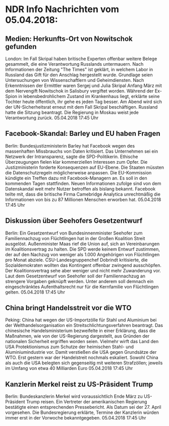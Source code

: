 # NDR Info Nachrichten vom 05.04.2018:


## Medien: Herkunfts-Ort von Nowitschok gefunden
London: Im Fall Skripal haben britische Experten offenbar weitere Belege gesammelt, die eine Verantwortung Russlands untermauern. Nach Informationen der Zeitung "The Times" ist geklärt, in welchem Labor in Russland das Gift für den Anschlag hergestellt wurde. Grundlage seien Untersuchungen von Wissenschaftlern und Geheimdiensten. Nach Erkenntnissen der Ermittler waren Sergej und Julia Skripal Anfang März mit dem Nervengift Nowitschok in Salisbury vergiftet worden. Während der Ex-Spion in lebensbedrohlichem Zustand im Krankenhaus liegt, erklärte seine Tochter heute öffentlich, ihr gehe es jeden Tag besser. Am Abend wird sich der UN-Sicherheitsrat erneut mit dem Fall Skripal beschäftigen. Russland hatte die Sitzung beantragt. Die Regierung in Moskau weist jede Verantwortung zurück. 05.04.2018 17:45 Uhr 

## Facebook-Skandal: Barley und EU haben Fragen
Berlin:	Bundesjustizministerin Barley hat Facebook wegen des massenhaften Missbrauchs von Daten kritisiert. Das Unternehmen sei ein Netzwerk der Intransparenz, sagte die SPD-Politikerin. Ethische Überzeugungen fielen klar kommerziellen Interessen zum Opfer. Die Justizministerin forderte Konsequenzen auf EU-Ebene. Die Staaten müssten die Datenschutzregeln möglicherweise anpassen. Die EU-Kommission kündigte ein Treffen dazu mit Facebook-Managern an. Es soll in den kommenden Tagen stattfinden. Neuen Informationen zufolge sind von dem Datenskandal weit mehr Nutzer betroffen als bislang bekannt. Facebook teilte mit, dass die britische Firma Camebridge Analytica unrechtmäßig die Informationen von bis zu 87 Millionen Menschen erworben hat. 05.04.2018 17:45 Uhr 

## Diskussion über Seehofers Gesetzentwurf
Berlin: Ein Gesetzentwurf von Bundesinnenminister Seehofer zum Familiennachzug von Flüchtlingen hat in der Großen Koalition Streit ausgelöst. Außenminister Maas rief die Union auf, sich an Vereinbarungen im Koalitionsvertrag zu halten. Die SPD werde keinem Entwurf zustimmen, der auf den Nachzug von weniger als 1.000 Angehörigen von Flüchtlingen pro Monat abziele. CSU-Landesgruppenchef Dobrindt kritisierte, die Sozialdemokraten wollten das Kontingent offenbar zwingend ausschöpfen. Der Koalitionsvertrag sehe aber weniger und nicht mehr Zuwanderung vor. Laut dem Gesetzentwurf von Seehofer soll der Familiennachzug an strengere Vorgaben geknüpft werden. Unter anderem soll demnach ein eingeschränktes Aufenthaltsrecht nur für die Kernfamilie von Flüchtlingen gelten. 05.04.2018 17:45 Uhr 

## China bringt Handelsstreit vor die WTO
Peking:        China hat wegen der US-Importzölle für Stahl und Aluminium bei der Welthandelsorganisation ein Streitschlichtungsverfahren beantragt. Das chinesische Handelsministerium bezweifelte in einer Erklärung, dass die Maßnahmen, wie von der US-Regierung dargestellt, aus Gründen der nationalen Sicherheit ergriffen worden seien. Vielmehr wirft das Land den USA Protektionismus zum Schutze der heimischen Stahl- und Aluminiumindustrie vor. Damit verstießen die USA gegen Grundsätze der WTO. Erst gestern war der Handelstreit nochmals eskaliert. Sowohl China als auch die USA belegten sich gegenseitig mit weiteren Strafzöllen; jeweils im Umfang von etwa 40 Milliarden Euro 05.04.2018 17:45 Uhr 

## Kanzlerin Merkel reist zu US-Präsident Trump
Berlin: Bundeskanzlerin Merkel wird voraussichtlich Ende März zu US-Präsident Trump reisen. Ein Vertreter der amerikanischen Regierung bestätigte einen entsprechenden Pressebericht. Als Datum sei der 27. April vorgesehen. Die Bundesregierung erklärte, Termine der Kanzlerin würden immer erst in der Vorwoche bekanntgegeben. 05.04.2018 17:45 Uhr 

